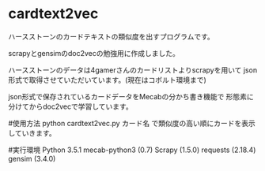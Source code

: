 # cardtext2vec
ハースストーンのカードテキストの類似度を出すプログラムです。

scrapyとgensimのdoc2vecの勉強用に作成しました。

ハースストーンのデータは4gamerさんのカードリストよりscrapyを用いて
json形式で取得させていただいています。(現在はコボルト環境まで)

json形式で保存されているカードデータをMecabの分かち書き機能で
形態素に分けてからdoc2vecで学習しています。

#使用方法
python cardtext2vec.py カード名
で類似度の高い順にカードを表示していきます。

#実行環境
Python 3.5.1
mecab-python3 (0.7)
Scrapy (1.5.0)
requests (2.18.4)
gensim (3.4.0)
